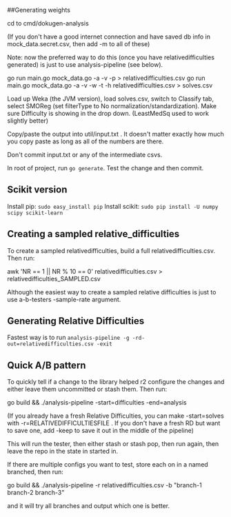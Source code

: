 ##Generating weights

cd to cmd/dokugen-analysis

(If you don't have a good internet connection and have saved db info in mock_data.secret.csv, then add -m to all of these)

Note: now the preferred way to do this (once you have relativedifficulties generated) is just to use analysis-pipeline (see below).

go run main.go mock_data.go -a -v -p > relativedifficulties.csv
go run main.go mock_data.go -a -v -w -t -h relativedifficulties.csv > solves.csv

Load up Weka (the JVM version), load solves.csv, switch to Classify tab, select SMOReg (set filterType to No normalization/standardization). Make sure Difficulty is showing in the drop down. (LeastMedSq used to work slightly better)

Copy/paste the output into util/input.txt . It doesn't matter exactly how much you copy paste as long as all of the numbers are there.

Don't commit input.txt or any of the intermediate csvs.

In root of project, run `go generate`. Test the change and then commit.


## Scikit version

Install pip: `sudo easy_install pip`
Install scikit: `sudo pip install -U numpy scipy scikit-learn`

## Creating a sampled relative_difficulties

To create a sampled relativedifficulties, build a full relativedifficulties.csv. Then run:

awk 'NR == 1 || NR % 10 == 0' relativedifficulties.csv > relativedifficulties_SAMPLED.csv

Although the easiest way to create a sampled relative difficulties is just to use a-b-testers -sample-rate argument.

## Generating Relative Difficulties

Fastest way is to run `analysis-pipeline -g -rd-out=relativedifficulties.csv -exit`

## Quick A/B pattern

To quickly tell if a change to the library helped r2 configure the changes and either leave them uncommitted or stash them. Then run:

go build && ./analysis-pipeline -start=difficulties -end=analysis

(If you already have a fresh Relative Difficulties, you can make -start=solves with -r=RELATIVEDIFFICULTIESFILE . If you don't have a fresh RD but want to save one, add -keep to save it out in the middle of the pipeline)

This will run the tester, then either stash or stash pop, then run again, then leave the repo in the state in started in.

If there are multiple configs you want to test, store each on in a named branched, then run:

go build && ./analysis-pipeline -r relativedifficulties.csv -b "branch-1 branch-2 branch-3"

and it will try all branches and output which one is better.


